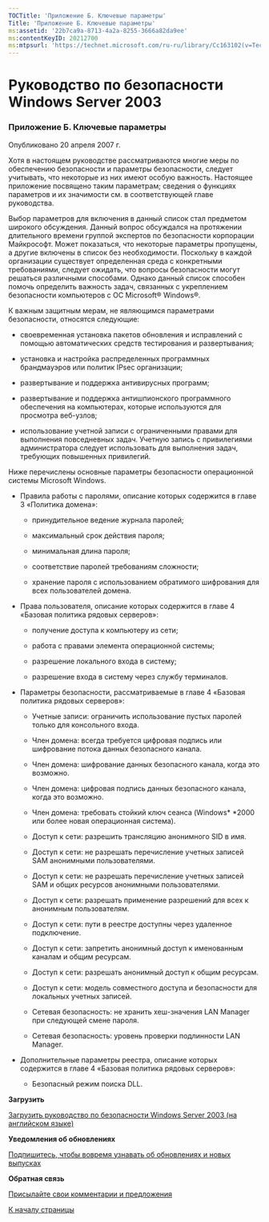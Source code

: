 ```yaml
---
TOCTitle: 'Приложение Б. Ключевые параметры'
Title: 'Приложение Б. Ключевые параметры'
ms:assetid: '22b7ca9a-8713-4a2a-8255-3666a82da9ee'
ms:contentKeyID: 20212700
ms:mtpsurl: 'https://technet.microsoft.com/ru-ru/library/Cc163102(v=TechNet.10)'
---
```


Руководство по безопасности Windows Server 2003
===============================================

### Приложение Б. Ключевые параметры

Опубликовано 20 апреля 2007 г.

Хотя в настоящем руководстве рассматриваются многие меры по обеспечению безопасности и параметры безопасности, следует учитывать, что некоторые из них имеют особую важность. Настоящее приложение посвящено таким параметрам; сведения о функциях параметров и их значимости см. в соответствующей главе руководства.

Выбор параметров для включения в данный список стал предметом широкого обсуждения. Данный вопрос обсуждался на протяжении длительного времени группой экспертов по безопасности корпорации Майкрософт. Может показаться, что некоторые параметры пропущены, а другие включены в список без необходимости. Поскольку в каждой организации существует определенная среда с конкретными требованиями, следует ожидать, что вопросы безопасности могут решаться различными способами. Однако данный список способен помочь определить важность задач, связанных с укреплением безопасности компьютеров с ОС Microsoft® Windows®.

К важным защитным мерам, не являющимся параметрами безопасности, относятся следующие:

-   своевременная установка пакетов обновления и исправлений с помощью автоматических средств тестирования и развертывания;

-   установка и настройка распределенных программных брандмауэров или политик IPsec организации;

-   развертывание и поддержка антивирусных программ;

-   развертывание и поддержка антишпионского программного обеспечения на компьютерах, которые используются для просмотра веб-узлов;

-   использование учетной записи с ограниченными правами для выполнения повседневных задач. Учетную запись с привилегиями администратора следует использовать для выполнения задач, требующих повышенных привилегий.

Ниже перечислены основные параметры безопасности операционной системы Microsoft Windows.

-   Правила работы с паролями, описание которых содержится в главе 3 «Политика домена»:

    -   принудительное ведение журнала паролей;

    -   максимальный срок действия пароля;

    -   минимальная длина пароля;

    -   соответствие паролей требованиям сложности;

    -   хранение пароля с использованием обратимого шифрования для всех пользователей домена.

-   Права пользователя, описание которых содержится в главе 4 «Базовая политика рядовых серверов»:

    -   получение доступа к компьютеру из сети;

    -   работа с правами элемента операционной системы;

    -   разрешение локального входа в систему;

    -   разрешение входа в систему через службу терминалов.

-   Параметры безопасности, рассматриваемые в главе 4 «Базовая политика рядовых серверов»:

    -   Учетные записи: ограничить использование пустых паролей только для консольного входа.

    -   Член домена: всегда требуется цифровая подпись или шифрование потока данных безопасного канала.

    -   Член домена: шифрование данных безопасного канала, когда это возможно.

    -   Член домена: цифровая подпись данных безопасного канала, когда это возможно.

    -   Член домена: требовать стойкий ключ сеанса (Windows* *2000 или более новая операционная система).

    -   Доступ к сети: разрешить трансляцию анонимного SID в имя.

    -   Доступ к сети: не разрешать перечисление учетных записей SAM анонимными пользователями.

    -   Доступ к сети: не разрешать перечисление учетных записей SAM и общих ресурсов анонимными пользователями.

    -   Доступ к сети: разрешать применение разрешений для всех к анонимным пользователям.

    -   Доступ к сети: пути в реестре доступны через удаленное подключение.

    -   Доступ к сети: запретить анонимный доступ к именованным каналам и общим ресурсам.

    -   Доступ к сети: разрешать анонимный доступ к общим ресурсам.

    -   Доступ к сети: модель совместного доступа и безопасности для локальных учетных записей.

    -   Сетевая безопасность: не хранить хеш-значения LAN Manager при следующей смене пароля.

    -   Сетевая безопасность: уровень проверки подлинности LAN Manager.

-   Дополнительные параметры реестра, описание которых содержится в главе 4 «Базовая политика рядовых серверов»:

    -   Безопасный режим поиска DLL.

**Загрузить**

[Загрузить руководство по безопасности Windows Server 2003 (на английском языке)](http://go.microsoft.com/fwlink/?linkid=14846)

**Уведомления об обновлениях**

[Подпишитесь, чтобы вовремя узнавать об обновлениях и новых выпусках](http://go.microsoft.com/fwlink/?linkid=54982)

**Обратная связь**

[Присылайте свои комментарии и предложения](mailto:secwish@microsoft.com?subject=windows%20server%202003%20security%20guide)

[](#mainsection)[К началу страницы](#mainsection)

